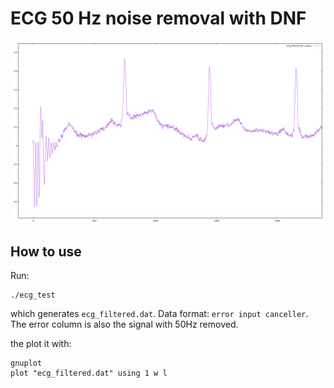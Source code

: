 # ECG 50 Hz noise removal with DNF

![alt tag](dnf.png)

## How to use

Run:

```
./ecg_test
```

which generates `ecg_filtered.dat`. Data format: `error input canceller`.
The error column is also the signal with 50Hz removed.

the plot it with:

```
gnuplot
plot "ecg_filtered.dat" using 1 w l
```
